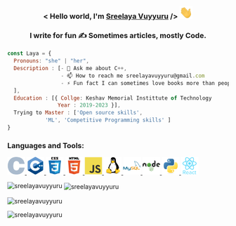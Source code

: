 <h3 align="center"> < Hello world, I'm <a href="https://Sreelaya-Vuyyyuru.netlify/" target="_blank">Sreelaya Vuyyuru</a> /> <img src="https://raw.githubusercontent.com/ABSphreak/ABSphreak/master/gifs/Hi.gif" width="30px"></h3>

<h3 align="center">I write for fun ✍ Sometimes articles, mostly Code.</h3>

```javascript
const Laya = {
  Pronouns: "she" | "her",
  Description : [- 💬 Ask me about C++,
                 - 📫 How to reach me sreelayavuyyuru@gmail.com
                 - ⚡ Fun fact I can sometimes love books more than people
  ],
  Education : [{ Collge: Keshav Memorial Instittute of Technology 
                Year : 2019-2023 }],
  Trying to Master : ['Open source skills', 
            'ML', 'Competitive Programming skills' ]
}
```

<h3 align="left">Languages and Tools:</h3>
<p align="left"> <a href="https://www.cprogramming.com/" target="_blank"> <img src="https://raw.githubusercontent.com/devicons/devicon/master/icons/c/c-original.svg" alt="c" width="40" height="40"/> </a> <a href="https://www.w3schools.com/cpp/" target="_blank"> <img src="https://raw.githubusercontent.com/devicons/devicon/master/icons/cplusplus/cplusplus-original.svg" alt="cplusplus" width="40" height="40"/> </a> <a href="https://www.w3schools.com/css/" target="_blank"> <img src="https://raw.githubusercontent.com/devicons/devicon/master/icons/css3/css3-original-wordmark.svg" alt="css3" width="40" height="40"/> </a> <a href="https://www.w3.org/html/" target="_blank"> <img src="https://raw.githubusercontent.com/devicons/devicon/master/icons/html5/html5-original-wordmark.svg" alt="html5" width="40" height="40"/> </a> <a href="https://developer.mozilla.org/en-US/docs/Web/JavaScript" target="_blank"> <img src="https://raw.githubusercontent.com/devicons/devicon/master/icons/javascript/javascript-original.svg" alt="javascript" width="40" height="40"/> </a> <a href="https://www.linux.org/" target="_blank"> <img src="https://raw.githubusercontent.com/devicons/devicon/master/icons/linux/linux-original.svg" alt="linux" width="40" height="40"/> </a> <a href="https://www.mysql.com/" target="_blank"> <img src="https://raw.githubusercontent.com/devicons/devicon/master/icons/mysql/mysql-original-wordmark.svg" alt="mysql" width="40" height="40"/> </a> <a href="https://nodejs.org" target="_blank"> <img src="https://raw.githubusercontent.com/devicons/devicon/master/icons/nodejs/nodejs-original-wordmark.svg" alt="nodejs" width="40" height="40"/> </a> <a href="https://www.python.org" target="_blank"> <img src="https://raw.githubusercontent.com/devicons/devicon/master/icons/python/python-original.svg" alt="python" width="40" height="40"/> </a> <a href="https://reactjs.org/" target="_blank"> <img src="https://raw.githubusercontent.com/devicons/devicon/master/icons/react/react-original-wordmark.svg" alt="react" width="40" height="40"/> </a> </p>

<p><img align="left" src="https://github-readme-stats.vercel.app/api/top-langs?username=sreelayavuyyuru&show_icons=true&locale=en&layout=compact" alt="sreelayavuyyuru" /></p>

<p>&nbsp;<img align="center" src="https://github-readme-stats.vercel.app/api?username=sreelayavuyyuru&show_icons=true&cache_seconds=1800&locale=en" alt="sreelayavuyyuru" /></p>

<p><img align="center" src="https://github-readme-streak-stats.herokuapp.com/?user=sreelayavuyyuru&" alt="sreelayavuyyuru" /></p>
<p align="left"> <img src="https://komarev.com/ghpvc/?username=sreelayavuyyuru&label=Profile%20views&color=9fcde9&style=flat-square" alt="sreelayavuyyuru" /> </p>

